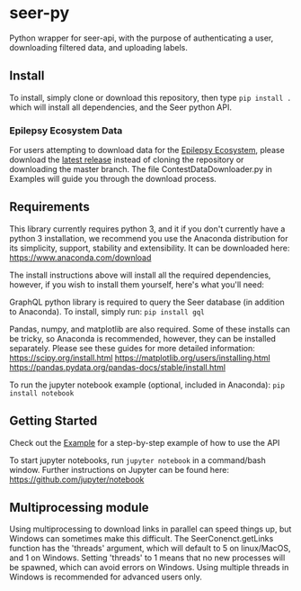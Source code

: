 # seer-py
Python wrapper for seer-api, with the purpose of authenticating a user, downloading filtered data, and uploading labels.

## Install
To install, simply clone or download this repository, then type `pip install .` which will install all dependencies, and the Seer python API.

### Epilepsy Ecosystem Data
For users attempting to download data for the [Epilepsy Ecosystem](https://www.epilepsyecosystem.org/howitworks/), please download the [latest release](https://github.com/seermedical/seer-py/releases/latest) instead of cloning the repository or downloading the master branch. The file ContestDataDownloader.py in Examples will guide you through the download process.

## Requirements
This library currently requires python 3, and it if you don't currently have a python 3 installation, we recommend you use the Anaconda distribution for its simplicity, support, stability and extensibility. It can be downloaded here: https://www.anaconda.com/download

The install instructions above will install all the required dependencies, however, if you wish to install them yourself, here's what you'll need:

GraphQL python library is required to query the Seer database (in addition to Anaconda). To install, simply run:
`pip install gql`

Pandas, numpy, and matplotlib are also required. Some of these installs can be tricky, so Anaconda is recommended, however, they can be installed separately. Please see these guides for more detailed information:
https://scipy.org/install.html
https://matplotlib.org/users/installing.html
https://pandas.pydata.org/pandas-docs/stable/install.html

To run the jupyter notebook example (optional, included in Anaconda):
`pip install notebook`

## Getting Started

Check out the [Example](Examples/Example.ipynb) for a step-by-step example of how to use the API

To start jupyter notebooks, run `jupyter notebook` in a command/bash window. Further instructions on Jupyter can be found here: https://github.com/jupyter/notebook


## Multiprocessing module
Using multiprocessing to download links in parallel can speed things up, but Windows can sometimes make this difficult. The SeerConenct.getLinks function has the 'threads' argument, which will default to 5 on linux/MacOS, and 1 on Windows. Setting 'threads' to 1 means that no new processes will be spawned, which can avoid errors on Windows. Using multiple threads in Windows is recommended for advanced users only.
